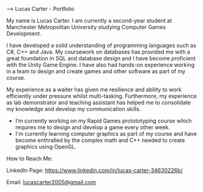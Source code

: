 --> Lucas Carter - Portfolio

My name is Lucas Carter. I am currently a second-year student at Manchester Metropolitan University studying Computer Games Development. 

I have developed a solid understanding of programming languages such as C#, C++ and Java. My coursework on databases has provided me with a great foundation in SQL and database design and I have become proficient with the Unity Game Engine. I have also had hands-on experience working in a team to design and create games and other software as part of my course.

My experience as a waiter has given me resilience and ability to work efficiently under pressure whilst multi-tasking. Furthermore, my experience as lab demonstrator and teaching assistant has helped me to consolidate my knowledge and develop my communication skills.


- I’m currently working on my Rapid Games protototyping course which requires me to design and develop a game every other week.
- I'm currently learning computer graphics as part of my course and have become enthralled by the complex math and C++ needed to create graphics using OpenGL.

How to Reach Me:

LinkedIn Page: https://www.linkedin.com/in/lucas-carter-34630226b/

Email: lucascarter2005@gmail.com



